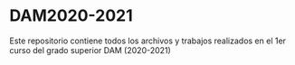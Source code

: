 # DAM2020-2021
Este repositorio contiene todos los archivos y trabajos realizados en el 1er curso del
grado superior DAM
(2020-2021)
